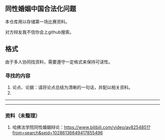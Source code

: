## 同性婚姻中国合法化问题
本仓库用以存储第一场比赛资料。

对方辩友我不信你会上github搜索。

## 格式
由于多人协同找资料，需要遵守一定格式来保持可读性。

### 寻找的内容
1. 论点、论据：请将论点总结为清晰的一句话，并配以相关资料。
2. 

-------------
------------
### 资料（未整理）
1. 哈佛法学院同性婚姻辩论：https://www.bilibili.com/video/av8254851?from=search&seid=10286136649417855496
